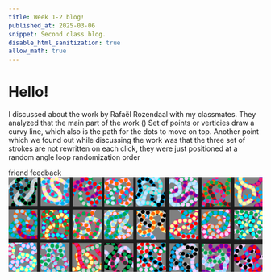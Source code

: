 ```yaml
---
title: Week 1-2 blog!
published_at: 2025-03-06
snippet: Second class blog. 
disable_html_sanitization: true
allow_math: true
---
```


# Hello!

<!-- speak to three of your classmates about the Rafaël RozendaalLinks to an external site.work you chose last session, and document your discussions on your blog. Ask each of them:
what do you think is going on, under the hood?
what concepts would I need to understand in order to replicate this work in p5?
what resources might help me to learn those concepts?-->

I discussed about the work by Rafaël Rozendaal with my classmates. They analyzed that the main part of the work ()
Set of points or verticies draw a curvy line, which also is the path for the dots to move on top. 
Another point which we found out while discussing the work was that the three set of strokes are not rewritten on each click, they were just positioned at a random angle
loop
randomization
order

friend feedback
![alt text](image.png)

<!-- take one the concepts from the previous question, and implement it in the p5 online editorLinks to an external site..  Embed your sketch in your blog, detailing how the code is working, and the resources and or communities you engaged with in order to learn about it.  -->